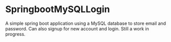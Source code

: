 # SpringbootMySQLLogin
A simple spring boot application using a MySQL database to store email and password. Can also signup for new account and login. Still a work in progress.
